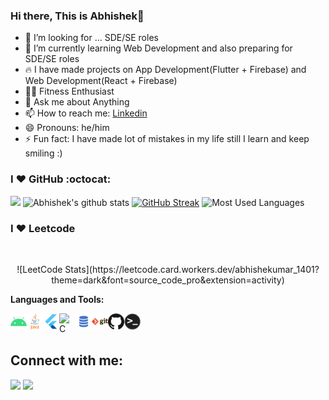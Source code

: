 ### Hi there, This is Abhishek👋

- 🔭 I’m looking for ... SDE/SE roles
- 🌱 I’m currently learning Web Development and also preparing for SDE/SE roles
- 🔥  I have made projects on App Development(Flutter + Firebase) and Web Development(React + Firebase)
- 💪🏻 Fitness Enthusiast
- 💬 Ask me about Anything
- 📫 How to reach me: [Linkedin](https://www.linkedin.com/in/abhishek-kumar-3a813b169/)
- 😄 Pronouns: he/him
- ⚡ Fun fact: I have made lot of mistakes in my life still I learn and keep smiling :)


### I :heart: GitHub :octocat:
[<img src="https://github-profile-trophy.vercel.app/?username=code-gene&row=2&column=3" />](https://github.com/ryo-ma/github-profile-trophy)
![Abhishek's github stats](https://github-readme-stats.vercel.app/api?username=code-gene&show_icons=true&line_height=32&theme=radical)
[![GitHub Streak](https://github-readme-streak-stats.herokuapp.com/?user=code-gene&theme=dark)](https://github.com/DenverCoder1/github-readme-streak-stats)
![Most Used Languages](https://github-readme-stats.vercel.app/api/top-langs/?username=code-gene&layout=compact&theme=vision-friendly-dark)


### I :heart: Leetcode
<br>
<p align="center">
  ![LeetCode Stats](https://leetcode.card.workers.dev/abhishekumar_1401?theme=dark&font=source_code_pro&extension=activity)
</p>



**Languages and Tools:**  

<img align="left" alt="Android SDK" width="26px" src="https://raw.githubusercontent.com/github/explore/80688e429a7d4ef2fca1e82350fe8e3517d3494d/topics/android/android.png" />
<img align="left" alt="Java" width="26px" src="https://raw.githubusercontent.com/github/explore/80688e429a7d4ef2fca1e82350fe8e3517d3494d/topics/java/java.png" />
<img align="left" alt="Python" width="26px" src="https://raw.githubusercontent.com/github/explore/80688e429a7d4ef2fca1e82350fe8e3517d3494d/topics/flutter/flutter.png" />
<img align="left" alt="C" width="26px" src="https://brandslogos.com/wp-content/uploads/images/large/c-logo.png" />
<!-- <img align="left" alt="HTML5" width="26px" src="https://raw.githubusercontent.com/github/explore/80688e429a7d4ef2fca1e82350fe8e3517d3494d/topics/html/html.png" /> -->
<!-- <img align="left" alt="CSS3" width="26px" src="https://raw.githubusercontent.com/github/explore/80688e429a7d4ef2fca1e82350fe8e3517d3494d/topics/css/css.png" /> -->
<img align="left" alt="SQL" width="26px" src="https://raw.githubusercontent.com/github/explore/80688e429a7d4ef2fca1e82350fe8e3517d3494d/topics/sql/sql.png" />
<img align="left" alt="Git" width="26px" src="https://raw.githubusercontent.com/github/explore/80688e429a7d4ef2fca1e82350fe8e3517d3494d/topics/git/git.png" />
<img align="left" alt="GitHub" width="26px" src="https://raw.githubusercontent.com/github/explore/78df643247d429f6cc873026c0622819ad797942/topics/github/github.png" />

<img align="left" alt="Terminal" width="26px" src="https://raw.githubusercontent.com/github/explore/80688e429a7d4ef2fca1e82350fe8e3517d3494d/topics/terminal/terminal.png" />

<br><br>

## Connect with me:

<p align = "center">
  
[<img src="https://img.shields.io/badge/linkedin-%2312100E.svg?&style=for-the-badge&logo=linkedin&logoColor=white&color=black" />](https://www.linkedin.com/in/abhishek-kumar-3a813b169/)
[<img src="https://img.shields.io/badge/instagram-%2312100E.svg?&style=for-the-badge&logo=instagram&logoColor=white&color=black" />](https://www.instagram.com/decipher_ak/)


<br>

<br>

<br>
